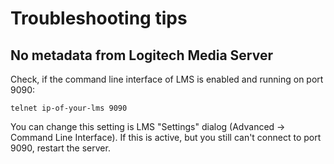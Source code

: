# Troubleshooting tips

## No metadata from Logitech Media Server

Check, if the command line interface of LMS is enabled and running on port 9090:

`
telnet ip-of-your-lms 9090
`

You can change this setting is LMS "Settings" dialog (Advanced -> Command Line Interface). If this is active, but you still can't connect to port 9090, restart the server. 
